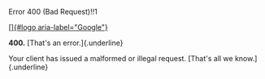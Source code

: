 Error 400 (Bad Request)!!1

[[]{#logo aria-label="Google"}](//www.google.com/)

**400.** [That's an error.]{.underline}

Your client has issued a malformed or illegal request. [That's all we
know.]{.underline}
